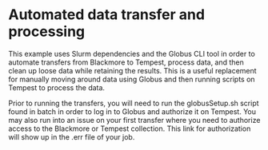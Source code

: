 # Automated data transfer and processing

This example uses Slurm dependencies and the Globus CLI tool in order to automate transfers from Blackmore to Tempest, process data, and then clean up loose data while retaining the results. This is a useful replacement for manually moving around data using Globus and then running scripts on Tempest to process the data.

Prior to running the transfers, you will need to run the globusSetup.sh script found in batch in order to log in to Globus and authorize it on Tempest. You may also run into an issue on your first transfer where you need to authorize access to the Blackmore or Tempest collection. This link for authorization will show up in the .err file of your job.



